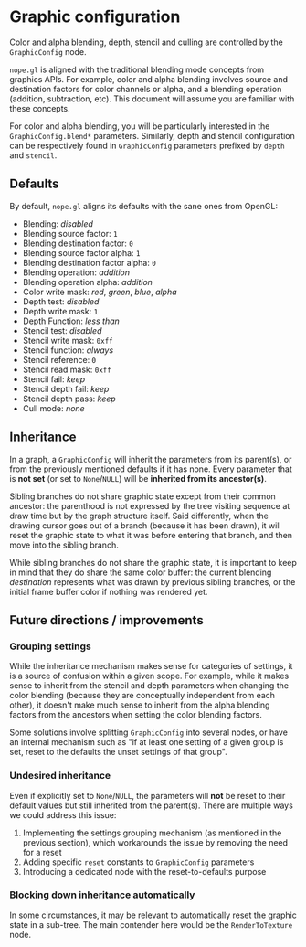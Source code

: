# Graphic configuration

Color and alpha blending, depth, stencil and culling are controlled by the
`GraphicConfig` node.

`nope.gl` is aligned with the traditional blending mode concepts from graphics
APIs. For example, color and alpha blending involves source and destination
factors for color channels or alpha, and a blending operation (addition,
subtraction, etc). This document will assume you are familiar with these
concepts.

For color and alpha blending, you will be particularly interested in the
`GraphicConfig.blend*` parameters. Similarly, depth and stencil configuration
can be respectively found in `GraphicConfig` parameters prefixed by `depth` and
`stencil`.


## Defaults

By default, `nope.gl` aligns its defaults with the sane ones from OpenGL:

- Blending: *disabled*
- Blending source factor: `1`
- Blending destination factor: `0`
- Blending source factor alpha: `1`
- Blending destination factor alpha: `0`
- Blending operation: *addition*
- Blending operation alpha: *addition*
- Color write mask: *red*, *green*, *blue*, *alpha*
- Depth test: *disabled*
- Depth write mask: `1`
- Depth Function: *less than*
- Stencil test: *disabled*
- Stencil write mask: `0xff`
- Stencil function: *always*
- Stencil reference: `0`
- Stencil read mask: `0xff`
- Stencil fail: *keep*
- Stencil depth fail: *keep*
- Stencil depth pass: *keep*
- Cull mode: *none*


## Inheritance

In a graph, a `GraphicConfig` will inherit the parameters from its parent(s),
or from the previously mentioned defaults if it has none. Every parameter that
is **not set** (or set to `None`/`NULL`) will be **inherited from its
ancestor(s)**.

Sibling branches do not share graphic state except from their common ancestor:
the parenthood is not expressed by the tree visiting sequence at draw time but
by the graph structure itself. Said differently, when the drawing cursor goes
out of a branch (because it has been drawn), it will reset the graphic state to
what it was before entering that branch, and then move into the sibling branch.

While sibling branches do not share the graphic state, it is important to keep
in mind that they do share the same color buffer: the current blending
*destination* represents what was drawn by previous sibling branches, or the
initial frame buffer color if nothing was rendered yet.


## Future directions / improvements

### Grouping settings

While the inheritance mechanism makes sense for categories of settings, it is a
source of confusion within a given scope. For example, while it makes sense to
inherit from the stencil and depth parameters when changing the color blending
(because they are conceptually independent from each other), it doesn't make
much sense to inherit from the alpha blending factors from the ancestors when
setting the color blending factors.

Some solutions involve splitting `GraphicConfig` into several nodes, or have an
internal mechanism such as "if at least one setting of a given group is set,
reset to the defaults the unset settings of that group".


### Undesired inheritance

Even if explicitly set to `None`/`NULL`, the parameters will **not** be reset
to their default values but still inherited from the parent(s). There are
multiple ways we could address this issue:

1. Implementing the settings grouping mechanism (as mentioned in the previous
   section), which workarounds the issue by removing the need for a reset
2. Adding specific `reset` constants to `GraphicConfig` parameters
3. Introducing a dedicated node with the reset-to-defaults purpose

### Blocking down inheritance automatically

In some circumstances, it may be relevant to automatically reset the graphic
state in a sub-tree. The main contender here would be the `RenderToTexture`
node.
